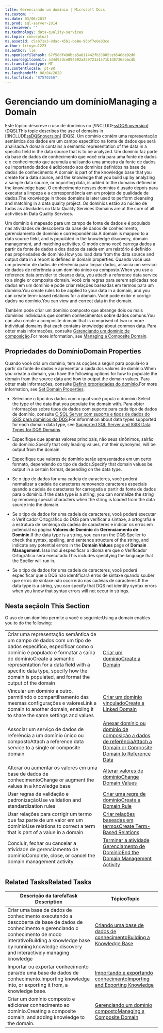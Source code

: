 ```yaml
---
title: Gerenciando um domínio | Microsoft Docs
ms.custom: ''
ms.date: 03/06/2017
ms.prod: sql-server-2014
ms.reviewer: ''
ms.technology: data-quality-services
ms.topic: conceptual
ms.assetid: c5ab71a3-0dac-45b1-be8e-93bf7e0e03ce
author: lrtoyou1223
ms.author: lle
ms.openlocfilehash: 67f58df490bca5a811442fb33805ceb546de92d0
ms.sourcegitcommit: ad4d92dce894592a259721a1571b1d8736abacdb
ms.translationtype: MT
ms.contentlocale: pt-BR
ms.lasthandoff: 08/04/2020
ms.locfileid: "87570266"
---
```

# <a name="managing-a-domain"></a><span data-ttu-id="f9f8a-102">Gerenciando um domínio</span><span class="sxs-lookup"><span data-stu-id="f9f8a-102">Managing a Domain</span></span>
  <span data-ttu-id="f9f8a-103">Este tópico descreve o uso de domínios no [!INCLUDE[ssDQSnoversion](../includes/ssdqsnoversion-md.md)] (DQS).</span><span class="sxs-lookup"><span data-stu-id="f9f8a-103">This topic describes the use of domains in [!INCLUDE[ssDQSnoversion](../includes/ssdqsnoversion-md.md)] (DQS).</span></span> <span data-ttu-id="f9f8a-104">Um domínio contém uma representação semântica dos dados em um campo específico na fonte de dados que será analisada.</span><span class="sxs-lookup"><span data-stu-id="f9f8a-104">A domain contains a semantic representation of the data in a specific field in the data source that is to be analyzed.</span></span> <span data-ttu-id="f9f8a-105">Um domínio faz parte da base de dados de conhecimento que você cria para uma fonte de dados e o conhecimento que acumula analisando uma amostra da fonte de dados ou importando dados é adicionado aos domínios definidos na base de dados de conhecimento.</span><span class="sxs-lookup"><span data-stu-id="f9f8a-105">A domain is part of the knowledge base that you create for a data source, and the knowledge that you build up by analyzing a sample data source, or importing data, is added to the domains defined in the knowledge base.</span></span> <span data-ttu-id="f9f8a-106">O conhecimento nesses domínios é usado depois para executar a limpeza e a correspondência em um projeto de qualidade de dados.</span><span class="sxs-lookup"><span data-stu-id="f9f8a-106">The knowledge in those domains is later used to perform cleansing and matching in a data quality project.</span></span> <span data-ttu-id="f9f8a-107">Os domínios estão ao núcleo de todas as atividades no Data Quality Services.</span><span class="sxs-lookup"><span data-stu-id="f9f8a-107">Domains are at the core of all activities in Data Quality Services.</span></span>  
  
 <span data-ttu-id="f9f8a-108">Um domínio é mapeado para um campo de fonte de dados e é populado nas atividades de descoberta da base de dados de conhecimento, gerenciamento de domínio e correspondência.</span><span class="sxs-lookup"><span data-stu-id="f9f8a-108">A domain is mapped to a data source field, and is populated in the knowledge discovery, domain management, and matching activities.</span></span> <span data-ttu-id="f9f8a-109">O modo como você carrega dados a partir da fonte de dados e dos dados da saída em um relatório é definido nas propriedades de domínio.</span><span class="sxs-lookup"><span data-stu-id="f9f8a-109">How you load data from the data source and output data in a report is defined in domain properties.</span></span> <span data-ttu-id="f9f8a-110">Quando você usa um provedor de dados de referência para limpar dados, associa um serviço de dados de referência a um domínio único ou composto.</span><span class="sxs-lookup"><span data-stu-id="f9f8a-110">When you use a reference data provider to cleanse data, you attach a reference data service to a single or composite domain.</span></span> <span data-ttu-id="f9f8a-111">Você cria regras para serem aplicadas nos dados em um domínio e pode criar relações baseadas em termos para um domínio.</span><span class="sxs-lookup"><span data-stu-id="f9f8a-111">You create rules to be applied to your data in a domain, and you can create term-based relations for a domain.</span></span> <span data-ttu-id="f9f8a-112">Você pode exibir e corrigir dados no domínio.</span><span class="sxs-lookup"><span data-stu-id="f9f8a-112">You can view and correct data in the domain.</span></span>  
  
 <span data-ttu-id="f9f8a-113">Também pode criar um domínio composto que abrange dois ou mais domínios individuais que contêm conhecimentos sobre dados comuns.</span><span class="sxs-lookup"><span data-stu-id="f9f8a-113">You can also create a composite domain that is comprised of two or more individual domains that each contains knowledge about common data.</span></span> <span data-ttu-id="f9f8a-114">Para obter mais informações, consulte [Gerenciando um domínio de composição](../../2014/data-quality-services/managing-a-composite-domain.md).</span><span class="sxs-lookup"><span data-stu-id="f9f8a-114">For more information, see [Managing a Composite Domain](../../2014/data-quality-services/managing-a-composite-domain.md).</span></span>  
  
## <a name="domain-properties"></a><span data-ttu-id="f9f8a-115">Propriedades do Domínio</span><span class="sxs-lookup"><span data-stu-id="f9f8a-115">Domain Properties</span></span>  
 <span data-ttu-id="f9f8a-116">Quando você cria um domínio, tem as opções a seguir para populá-lo a partir da fonte de dados e apresentar a saída dos valores de domínio.</span><span class="sxs-lookup"><span data-stu-id="f9f8a-116">When you create a domain, you have the following options for how to populate the domain from the source data and how to output the domain values.</span></span> <span data-ttu-id="f9f8a-117">Para obter mais informações, consulte [Definir propriedades do domínio](../../2014/data-quality-services/set-domain-properties.md).</span><span class="sxs-lookup"><span data-stu-id="f9f8a-117">For more information, see [Set Domain Properties](../../2014/data-quality-services/set-domain-properties.md).</span></span>  
  
-   <span data-ttu-id="f9f8a-118">Selecione o tipo dos dados com o qual você popula o domínio.</span><span class="sxs-lookup"><span data-stu-id="f9f8a-118">Select the type of the data that you populate the domain with.</span></span> <span data-ttu-id="f9f8a-119">Para obter informações sobre tipos de dados com suporte para cada tipo de dados de domínio, consulte [O SQL Server com suporte e tipos de dados do SSIS para domínios do DQS](../../2014/data-quality-services/supported-sql-server-and-ssis-data-types-for-dqs-domains.md).</span><span class="sxs-lookup"><span data-stu-id="f9f8a-119">For information about data types supported for each domain data type, see [Supported SQL Server and SSIS Data Types for DQS Domains](../../2014/data-quality-services/supported-sql-server-and-ssis-data-types-for-dqs-domains.md).</span></span>  
  
-   <span data-ttu-id="f9f8a-120">Especifique que apenas valores principais, não seus sinônimos, sairão do domínio.</span><span class="sxs-lookup"><span data-stu-id="f9f8a-120">Specify that only leading values, not their synonyms, will be output from the domain.</span></span>  
  
-   <span data-ttu-id="f9f8a-121">Especifique que valores de domínio serão apresentados em um certo formato, dependendo do tipo de dados.</span><span class="sxs-lookup"><span data-stu-id="f9f8a-121">Specify that domain values be output in a certain format, depending on the data type.</span></span>  
  
-   <span data-ttu-id="f9f8a-122">Se o tipo de dados for uma cadeia de caracteres, você poderá normalizar a cadeia de caracteres removendo caracteres especiais quando a cadeia de caracteres for carregada a partir da fonte de dados para o domínio.</span><span class="sxs-lookup"><span data-stu-id="f9f8a-122">If the data type is a string, you can normalize the string by removing special characters when the string is loaded from the data source into the domain.</span></span>  
  
-   <span data-ttu-id="f9f8a-123">Se o tipo de dados for uma cadeia de caracteres, você poderá executar o Verificador Ortográfico do DQS para verificar a sintaxe, a ortografia e a estrutura de sentença da cadeia de caracteres e indicar os erros em potencial na página **Valores de Domínio** do **Gerenciamento de Domínio**.</span><span class="sxs-lookup"><span data-stu-id="f9f8a-123">If the data type is a string, you can run the DQS Speller to check the syntax, spelling, and sentence structure of the string, and indicate any potential errors in the **Domain Values** page of **Domain Management**.</span></span> <span data-ttu-id="f9f8a-124">Isso inclui especificar o idioma em que o Verificador Ortográfico será executado.</span><span class="sxs-lookup"><span data-stu-id="f9f8a-124">This includes specifying the language that the Speller will run in.</span></span>  
  
-   <span data-ttu-id="f9f8a-125">Se o tipo de dados for uma cadeia de caracteres, você poderá especificar que o DQS não identificará erros de sintaxe quando souber que erros de sintaxe não ocorrerão nas cadeias de caracteres.</span><span class="sxs-lookup"><span data-stu-id="f9f8a-125">If the data type is a string, you can specify that DQS not identify syntax errors when you know that syntax errors will not occur in strings.</span></span>  
  
## <a name="in-this-section"></a><span data-ttu-id="f9f8a-126">Nesta seção</span><span class="sxs-lookup"><span data-stu-id="f9f8a-126">In This Section</span></span>  
 <span data-ttu-id="f9f8a-127">O uso de um domínio permite a você o seguinte:</span><span class="sxs-lookup"><span data-stu-id="f9f8a-127">Using a domain enables you to do the following:</span></span>  
  
|||  
|-|-|  
|<span data-ttu-id="f9f8a-128">Criar uma representação semântica de um campo de dados com um tipo de dados específico, especificar como o domínio é populado e formatar a saída do domínio</span><span class="sxs-lookup"><span data-stu-id="f9f8a-128">Create a semantic representation for a data field with a specific data type, specify how the domain is populated, and format the output of the domain</span></span>|[<span data-ttu-id="f9f8a-129">Criar um domínio</span><span class="sxs-lookup"><span data-stu-id="f9f8a-129">Create a Domain</span></span>](../../2014/data-quality-services/create-a-domain.md)|  
|<span data-ttu-id="f9f8a-130">Vincular um domínio a outro, permitindo o compartilhamento das mesmas configurações e valores</span><span class="sxs-lookup"><span data-stu-id="f9f8a-130">Link a domain to another domain, enabling it to share the same settings and values</span></span>|[<span data-ttu-id="f9f8a-131">Criar um domínio vinculado</span><span class="sxs-lookup"><span data-stu-id="f9f8a-131">Create a Linked Domain</span></span>](../../2014/data-quality-services/create-a-linked-domain.md)|  
|<span data-ttu-id="f9f8a-132">Associar um serviço de dados de referência a um domínio único ou composto</span><span class="sxs-lookup"><span data-stu-id="f9f8a-132">Attach a reference data service to a single or composite domain</span></span>|[<span data-ttu-id="f9f8a-133">Anexar domínio ou domínio de composição a dados de referência</span><span class="sxs-lookup"><span data-stu-id="f9f8a-133">Attach a Domain or Composite Domain to Reference Data</span></span>](../../2014/data-quality-services/attach-a-domain-or-composite-domain-to-reference-data.md)|  
|<span data-ttu-id="f9f8a-134">Alterar ou aumentar os valores em uma base de dados de conhecimento</span><span class="sxs-lookup"><span data-stu-id="f9f8a-134">Change or augment the values in a knowledge base</span></span>|[<span data-ttu-id="f9f8a-135">Alterar valores de domínio</span><span class="sxs-lookup"><span data-stu-id="f9f8a-135">Change Domain Values</span></span>](../../2014/data-quality-services/change-domain-values.md)|  
|<span data-ttu-id="f9f8a-136">Usar regras de validação e padronização</span><span class="sxs-lookup"><span data-stu-id="f9f8a-136">Use validation and standardization rules</span></span>|[<span data-ttu-id="f9f8a-137">Criar uma regra de domínio</span><span class="sxs-lookup"><span data-stu-id="f9f8a-137">Create a Domain Rule</span></span>](../../2014/data-quality-services/create-a-domain-rule.md)|  
|<span data-ttu-id="f9f8a-138">Usar relações para corrigir um termo que faz parte de um valor em um domínio</span><span class="sxs-lookup"><span data-stu-id="f9f8a-138">Use relations to correct a term that is part of a value in a domain</span></span>|[<span data-ttu-id="f9f8a-139">Criar relações baseadas em termos</span><span class="sxs-lookup"><span data-stu-id="f9f8a-139">Create Term-Based Relations</span></span>](../../2014/data-quality-services/create-term-based-relations.md)|  
|<span data-ttu-id="f9f8a-140">Concluir, fechar ou cancelar a atividade de gerenciamento de domínio</span><span class="sxs-lookup"><span data-stu-id="f9f8a-140">Complete, close, or cancel the domain management activity</span></span>|[<span data-ttu-id="f9f8a-141">Terminar a atividade Gerenciamento de Domínio</span><span class="sxs-lookup"><span data-stu-id="f9f8a-141">End the Domain Management Activity</span></span>](../../2014/data-quality-services/end-the-domain-management-activity.md)|  
  
## <a name="related-tasks"></a><span data-ttu-id="f9f8a-142">Related Tasks</span><span class="sxs-lookup"><span data-stu-id="f9f8a-142">Related Tasks</span></span>  
  
|<span data-ttu-id="f9f8a-143">Descrição da tarefa</span><span class="sxs-lookup"><span data-stu-id="f9f8a-143">Task Description</span></span>|<span data-ttu-id="f9f8a-144">Tópico</span><span class="sxs-lookup"><span data-stu-id="f9f8a-144">Topic</span></span>|  
|----------------------|-----------|  
|<span data-ttu-id="f9f8a-145">Criar uma base de dados de conhecimento executando a descoberta da base de dados de conhecimento e gerenciando o conhecimento de modo interativo</span><span class="sxs-lookup"><span data-stu-id="f9f8a-145">Building a knowledge base by running knowledge discovery and interactively managing knowledge</span></span>|[<span data-ttu-id="f9f8a-146">Criando uma base de dados de conhecimento</span><span class="sxs-lookup"><span data-stu-id="f9f8a-146">Building a Knowledge Base</span></span>](../../2014/data-quality-services/building-a-knowledge-base.md)|  
|<span data-ttu-id="f9f8a-147">Importar ou exportar conhecimento para/de uma base de dados de conhecimento.</span><span class="sxs-lookup"><span data-stu-id="f9f8a-147">Importing knowledge into, or exporting it from, a knowledge base.</span></span>|[<span data-ttu-id="f9f8a-148">Importando e exportando conhecimento</span><span class="sxs-lookup"><span data-stu-id="f9f8a-148">Importing and Exporting Knowledge</span></span>](../../2014/data-quality-services/importing-and-exporting-knowledge.md)|  
|<span data-ttu-id="f9f8a-149">Criar um domínio composto e adicionar conhecimento ao domínio.</span><span class="sxs-lookup"><span data-stu-id="f9f8a-149">Creating a composite domain, and adding knowledge to the domain.</span></span>|[<span data-ttu-id="f9f8a-150">Gerenciando um domínio composto</span><span class="sxs-lookup"><span data-stu-id="f9f8a-150">Managing a Composite Domain</span></span>](../../2014/data-quality-services/managing-a-composite-domain.md)|  
  
  
